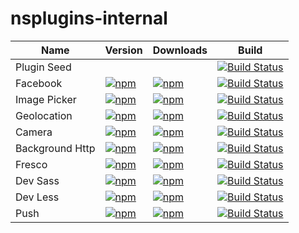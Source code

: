 <a name="s"></a>

# nsplugins-internal
|Name|Version|Downloads|Build|
|----|-------|---------|-----|
| Plugin Seed | | |[![Build Status](https://travis-ci.org/NativeScript/nativescript-plugin-seed.svg?branch=master)](https://travis-ci.org/NativeScript/nativescript-plugin-seed) |
| Facebook | [![npm](https://img.shields.io/npm/v/nativescript-facebook.svg)](https://www.npmjs.com/package/nativescript-facebook) | [![npm](https://img.shields.io/npm/dm/nativescript-facebook.svg)](https://www.npmjs.com/package/nativescript-facebook) | [![Build Status](https://travis-ci.org/NativeScript/nativescript-facebook.svg?branch=master)](https://travis-ci.org/NativeScript/nativescript-facebook) |
| Image Picker | [![npm](https://img.shields.io/npm/v/nativescript-imagepicker.svg)](https://www.npmjs.com/package/nativescript-imagepicker) | [![npm](https://img.shields.io/npm/dm/nativescript-imagepicker.svg)](https://www.npmjs.com/package/nativescript-imagepicker) | [![Build Status](https://travis-ci.org/NativeScript/nativescript-imagepicker.svg?branch=master)](https://travis-ci.org/NativeScript/nativescript-imagepicker) |
| Geolocation | [![npm](https://img.shields.io/npm/v/nativescript-geolocation.svg)](https://www.npmjs.com/package/nativescript-geolocation) | [![npm](https://img.shields.io/npm/dm/nativescript-geolocation.svg)](https://www.npmjs.com/package/nativescript-geolocation) | [![Build Status](https://travis-ci.org/NativeScript/nativescript-geolocation.svg?branch=master)](https://travis-ci.org/NativeScript/nativescript-geolocation) |
| Camera | [![npm](https://img.shields.io/npm/v/nativescript-camera.svg)](https://www.npmjs.com/package/nativescript-camera) | [![npm](https://img.shields.io/npm/dm/nativescript-camera.svg)](https://www.npmjs.com/package/nativescript-camera) | [![Build Status](https://travis-ci.org/NativeScript/nativescript-camera.svg?branch=master)](https://travis-ci.org/NativeScript/nativescript-camera) |
| Background Http | [![npm](https://img.shields.io/npm/v/nativescript-background-http.svg)](https://www.npmjs.com/package/nativescript-background-http) | [![npm](https://img.shields.io/npm/dm/nativescript-background-http.svg)](https://www.npmjs.com/package/nativescript-background-http) | [![Build Status](https://travis-ci.org/NativeScript/nativescript-background-http.svg?branch=master)](https://travis-ci.org/NativeScript/nativescript-background-http) |
| Fresco | [![npm](https://img.shields.io/npm/v/nativescript-fresco.svg)](https://www.npmjs.com/package/nativescript-fresco) | [![npm](https://img.shields.io/npm/dm/nativescript-fresco.svg)](https://www.npmjs.com/package/nativescript-fresco) | [![Build Status](https://travis-ci.org/NativeScript/nativescript-fresco.svg?branch=master)](https://travis-ci.org/NativeScript/nativescript-fresco) |
| Dev Sass | [![npm](https://img.shields.io/npm/v/nativescript-dev-sass.svg)](https://www.npmjs.com/package/nativescript-dev-sass) | [![npm](https://img.shields.io/npm/dm/nativescript-dev-sass.svg)](https://www.npmjs.com/package/nativescript-dev-sass) | [![Build Status](https://travis-ci.org/NativeScript/nativescript-dev-sass.svg?branch=master)](https://travis-ci.org/NativeScript/nativescript-dev-sass) |
| Dev Less | [![npm](https://img.shields.io/npm/v/nativescript-dev-less.svg)](https://www.npmjs.com/package/nativescript-dev-less) | [![npm](https://img.shields.io/npm/dm/nativescript-dev-less.svg)](https://www.npmjs.com/package/nativescript-dev-less) | [![Build Status](https://travis-ci.org/NativeScript/nativescript-dev-less.svg?branch=master)](https://travis-ci.org/NativeScript/nativescript-dev-less) |
| Push | [![npm](https://img.shields.io/npm/v/nativescript-push-notifications.svg)](https://www.npmjs.com/package/nativescript-push-notifications) | [![npm](https://img.shields.io/npm/dm/nativescript-push-notifications.svg)](https://www.npmjs.com/package/nativescript-push-notifications) | [![Build Status](https://travis-ci.org/NativeScript/push-plugin.svg?branch=master)](https://travis-ci.org/NativeScript/push-plugin) |
